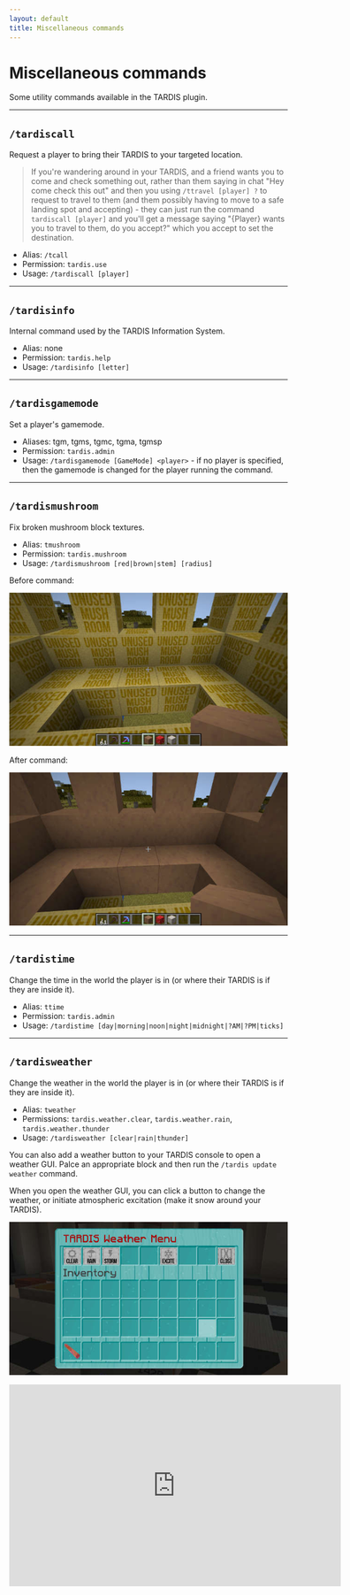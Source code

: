 ```yaml
---
layout: default
title: Miscellaneous commands
---
```


#  Miscellaneous commands

Some utility commands available in the TARDIS plugin.

_____

## `/tardiscall`

Request a player to bring their TARDIS to your targeted location.

> If you're wandering around in your TARDIS, and a friend wants you to come and 
check something out, rather than them saying in chat "Hey come check this out"
and then you using `/ttravel [player] ?` to request to travel to them (and them 
possibly having to move to a safe landing spot and accepting) - they can just run
the command `tardiscall [player]` and you'll get a message saying "{Player} wants
you to travel to them, do you accept?" which you accept to set the destination.

* Alias: `/tcall`
* Permission: `tardis.use`
* Usage: `/tardiscall [player]`

_____

## `/tardisinfo`

Internal command used by the TARDIS Information System.

* Alias: none
* Permission: `tardis.help`
* Usage: `/tardisinfo [letter]`

_____

## `/tardisgamemode`

Set a player's gamemode.

* Aliases: tgm, tgms, tgmc, tgma, tgmsp
* Permission: `tardis.admin`
* Usage: `/tardisgamemode [GameMode] <player>` - if no player is specified, then the gamemode is changed for the player running the command.

_____

## `/tardismushroom`

Fix broken mushroom block textures.

* Alias: `tmushroom`
* Permission: `tardis.mushroom`
* Usage: `/tardismushroom [red|brown|stem] [radius]`

Before command:

![Mushroom before update](images/docs/mushroom_before.jpg)

After command:

![Mushroom after update](images/docs/mushroom_after.jpg)

_____

## `/tardistime`

Change the time in the world the player is in (or where their TARDIS is if they are inside it).

* Alias: `ttime`
* Permission: `tardis.admin`
* Usage: `/tardistime [day|morning|noon|night|midnight|?AM|?PM|ticks]`

_____

## `/tardisweather`

Change the weather in the world the player is in (or where their TARDIS is if they are inside it).

* Alias: `tweather`
* Permissions: `tardis.weather.clear`, `tardis.weather.rain`, `tardis.weather.thunder`
* Usage: `/tardisweather [clear|rain|thunder]`

You can also add a weather button to your TARDIS console to open a weather GUI. Palce an appropriate block and then run the `/tardis update weather` command.

When you open the weather GUI, you can click a button to change the weather, or initiate atmospheric excitation (make it snow around your TARDIS).

![Weather GUI](images/docs/weather_gui.jpg)

<iframe src="https://player.vimeo.com/video/222985511" width="600" height="365" frameborder="0" webkitallowfullscreen mozallowfullscreen allowfullscreen></iframe>
